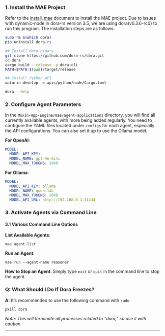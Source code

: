 
### 1. Install the MAE Project
Refer to the [install_mae](install_mae_en.md) document to install the MAE project.
Due to issues with dynamic-node in dora-rs version 3.5, we are using dora(v0.3.6-rc0) to run this program. The installation steps are as follows:

```bash
sudo rm $(which dora)
pip uninstall dora-rs

## Install dora binary
git clone https://github.com/dora-rs/dora.git
cd dora
cargo build --release -p dora-cli
PATH=$PATH:$(pwd)/target/release

## Install Python API
maturin develop -m apis/python/node/Cargo.toml

dora --help
```


### 2. Configure Agent Parameters
In the `Moxin-App-Engine/mae/agent-applications` directory, you will find all currently available agents, with more being added regularly. You need to configure the YAML files located under `configs` for each agent, especially the API configurations. You can also set it up to use the Ollama model.

**For OpenAI**:
```yaml
MODEL:
  MODEL_API_KEY:  
  MODEL_NAME: gpt-4o-mini
  MODEL_MAX_TOKENS: 2048
```

**For Ollama**:
```yaml
MODEL:
  MODEL_API_KEY: ollama
  MODEL_NAME: qwen:14b
  MODEL_MAX_TOKENS: 2048
  MODEL_API_URL: http://192.168.0.1:11434
```

### 3. Activate Agents via Command Line

#### 3.1 Various Command Line Options

**List Available Agents**:
```shell
mae agent-list
```

**Run an Agent**:
```shell
mae run --agent-name reasoner
```

**How to Stop an Agent**:
Simply type `exit` or `quit` in the command line to stop the agent.

### Q: What Should I Do If Dora Freezes?
**A:** It’s recommended to use the following command with `sudo`:
```shell
pkill dora
```
*Note: This will terminate all processes related to "dora," so use it with caution.*

---